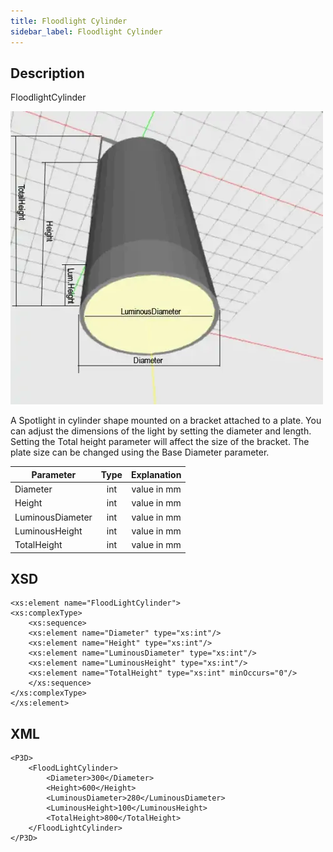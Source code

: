 ```yaml
---
title: Floodlight Cylinder
sidebar_label: Floodlight Cylinder
---
```


## Description

FloodlightCylinder

![Floodlight Cylinder](/img/docs/geometry/parametric/flood-light-cylinder.webp)

A Spotlight in cylinder shape mounted on a bracket attached to a plate. You can adjust the dimensions of the light by setting the diameter and length. Setting the Total height parameter will affect the size of the bracket. The plate size can be changed using the Base Diameter parameter.

| Parameter        | Type | Explanation |
| ---------------- | :--: | :---------: |
| Diameter         | int  | value in mm |
| Height           | int  | value in mm |
| LuminousDiameter | int  | value in mm |
| LuminousHeight   | int  | value in mm |
| TotalHeight      | int  | value in mm |

## XSD

    <xs:element name="FloodLightCylinder">
    <xs:complexType>
    	<xs:sequence>
    	<xs:element name="Diameter" type="xs:int"/>
    	<xs:element name="Height" type="xs:int"/>
    	<xs:element name="LuminousDiameter" type="xs:int"/>
    	<xs:element name="LuminousHeight" type="xs:int"/>
    	<xs:element name="TotalHeight" type="xs:int" minOccurs="0"/>
    	</xs:sequence>
    </xs:complexType>
    </xs:element>

## XML

    <P3D>
    	<FloodLightCylinder>
    		<Diameter>300</Diameter>
    		<Height>600</Height>
    		<LuminousDiameter>280</LuminousDiameter>
    		<LuminousHeight>100</LuminousHeight>
    		<TotalHeight>800</TotalHeight>
    	</FloodLightCylinder>
    </P3D>

